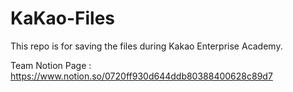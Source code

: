# KaKao-Files

This repo is for saving the files during Kakao Enterprise Academy.

Team Notion Page : https://www.notion.so/0720ff930d644ddb80388400628c89d7 
